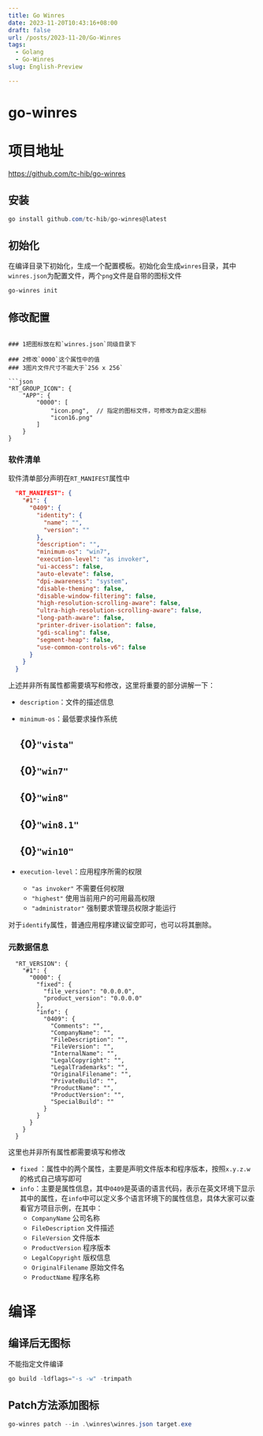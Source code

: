 ```yaml
---
title: Go Winres
date: 2023-11-20T10:43:16+08:00
draft: false
url: /posts/2023-11-20/Go-Winres
tags:
  - Golang
  - Go-Winres
slug: English-Preview

---
```


# go-winres

# 项目地址

https://github.com/tc-hib/go-winres

## 安装

```powershell
go install github.com/tc-hib/go-winres@latest
```

## 初始化

在编译目录下初始化，生成一个配置模板。初始化会生成`winres`目录，其中`winres.json`为配置文件，两个`png`文件是自带的图标文件

```powershell
go-winres init
```

## 修改配置

```图标指定

### 1把图标放在和`winres.json`同级目录下

### 2修改`0000`这个属性中的值
### 3图片文件尺寸不能大于`256 x 256`

```json
"RT_GROUP_ICON": {
    "APP": {
        "0000": [
            "icon.png",  // 指定的图标文件，可修改为自定义图标
            "icon16.png"
        ]
    }
}
```

### 软件清单

软件清单部分声明在`RT_MANIFEST`属性中

```json
  "RT_MANIFEST": {
    "#1": {
      "0409": {
        "identity": {
          "name": "",
          "version": ""
        },
        "description": "",
        "minimum-os": "win7",
        "execution-level": "as invoker",
        "ui-access": false,
        "auto-elevate": false,
        "dpi-awareness": "system",
        "disable-theming": false,
        "disable-window-filtering": false,
        "high-resolution-scrolling-aware": false,
        "ultra-high-resolution-scrolling-aware": false,
        "long-path-aware": false,
        "printer-driver-isolation": false,
        "gdi-scaling": false,
        "segment-heap": false,
        "use-common-controls-v6": false
      }
    }
  }
```

上述并非所有属性都需要填写和修改，这里将重要的部分讲解一下：

- `description`：文件的描述信息

- `minimum-os`：最低要求操作系统

  ## {0}`"vista"`

  ## {0}`"win7"`

  ## {0}`"win8"`

  ## {0}`"win8.1"`

  ## {0}`"win10"`

- `execution-level`：应用程序所需的权限
  - `"as invoker"` 不需要任何权限
  - `"highest"` 使用当前用户的可用最高权限
  - `"administrator"` 强制要求管理员权限才能运行

对于`identify`属性，普通应用程序建议留空即可，也可以将其删除。

### 元数据信息

```
  "RT_VERSION": {
    "#1": {
      "0000": {
        "fixed": {
          "file_version": "0.0.0.0",
          "product_version": "0.0.0.0"
        },
        "info": {
          "0409": {
            "Comments": "",
            "CompanyName": "",
            "FileDescription": "",
            "FileVersion": "",
            "InternalName": "",
            "LegalCopyright": "",
            "LegalTrademarks": "",
            "OriginalFilename": "",
            "PrivateBuild": "",
            "ProductName": "",
            "ProductVersion": "",
            "SpecialBuild": ""
          }
        }
      }
    }
  }
```

这里也并非所有属性都需要填写和修改

- `fixed` ：属性中的两个属性，主要是声明文件版本和程序版本，按照`x.y.z.w`的格式自己填写即可
- `info`：主要是属性信息，其中`0409`是英语的语言代码，表示在英文环境下显示其中的属性，在`info`中可以定义多个语言环境下的属性信息，具体大家可以查看官方项目示例，在其中：
  - `CompanyName` 公司名称
  - `FileDescription` 文件描述
  - `FileVersion` 文件版本
  - `ProductVersion` 程序版本
  - `LegalCopyright` 版权信息
  - `OriginalFilename` 原始文件名
  - `ProductName` 程序名称

# 编译

## 编译后无图标

不能指定文件编译

```powershell
go build -ldflags="-s -w" -trimpath
```

## Patch方法添加图标

```powershell
go-winres patch --in .\winres\winres.json target.exe
```

